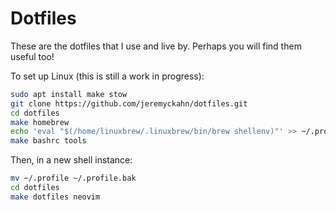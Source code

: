 # Dotfiles

These are the dotfiles that I use and live by.  Perhaps you will find them useful too!

To set up Linux (this is still a work in progress):

```sh
sudo apt install make stow
git clone https://github.com/jeremyckahn/dotfiles.git
cd dotfiles
make homebrew
echo 'eval "$(/home/linuxbrew/.linuxbrew/bin/brew shellenv)"' >> ~/.profile
make bashrc tools
```

Then, in a new shell instance:

```sh
mv ~/.profile ~/.profile.bak
cd dotfiles
make dotfiles neovim
```
